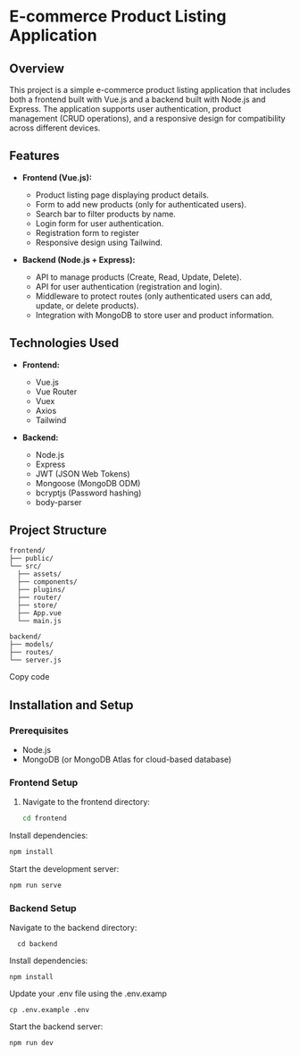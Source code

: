 # E-commerce Product Listing Application

## Overview

This project is a simple e-commerce product listing application that includes both a frontend built with Vue.js and a backend built with Node.js and Express. The application supports user authentication, product management (CRUD operations), and a responsive design for compatibility across different devices.

## Features

- **Frontend (Vue.js):**
    - Product listing page displaying product details.
    - Form to add new products (only for authenticated users).
    - Search bar to filter products by name.
    - Login form for user authentication.
    - Registration form to register
    - Responsive design using Tailwind.

- **Backend (Node.js + Express):**
    - API to manage products (Create, Read, Update, Delete).
    - API for user authentication (registration and login).
    - Middleware to protect routes (only authenticated users can add, update, or delete products).
    - Integration with MongoDB to store user and product information.

## Technologies Used

- **Frontend:**
    - Vue.js
    - Vue Router
    - Vuex
    - Axios
    - Tailwind

- **Backend:**
    - Node.js
    - Express
    - JWT (JSON Web Tokens)
    - Mongoose (MongoDB ODM)
    - bcryptjs (Password hashing)
    - body-parser

## Project Structure
```shell
frontend/
├── public/
└── src/
  ├── assets/
  ├── components/
  ├── plugins/
  ├── router/
  ├── store/
  ├── App.vue
  └── main.js

backend/
├── models/
├── routes/
└── server.js
```

Copy code

## Installation and Setup

### Prerequisites

- Node.js
- MongoDB (or MongoDB Atlas for cloud-based database)

### Frontend Setup

1. Navigate to the frontend directory:
   ```sh
   cd frontend
Install dependencies:
  ```sh
  npm install
  ```
Start the development server:
  ```sh
  npm run serve
```

### Backend Setup
Navigate to the backend directory:
```shell
  cd backend
```
Install dependencies:
```shell
npm install
```
Update your .env file using the .env.examp
```shell
cp .env.example .env
```

Start the backend server:
```shell
npm run dev
